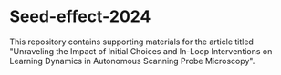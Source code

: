 # Seed-effect-2024

This repository contains supporting materials for the article titled "Unraveling the Impact of Initial Choices and In-Loop Interventions on Learning Dynamics in Autonomous Scanning Probe Microscopy". 
